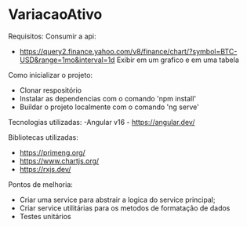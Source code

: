 # VariacaoAtivo

Requisitos:
Consumir a api: 
 - https://query2.finance.yahoo.com/v8/finance/chart/?symbol=BTC-USD&range=1mo&interval=1d
Exibir em um grafico e em uma tabela

Como inicializar o projeto: 
  - Clonar respositório
  - Instalar as dependencias com o comando 'npm install'
  - Buildar o projeto localmente com o comando 'ng serve'

Tecnologias utilizadas: 
 -Angular v16 - https://angular.dev/

Bibliotecas utilizadas: 
- https://primeng.org/
- https://www.chartjs.org/
- https://rxjs.dev/

Pontos de melhoria:
- Criar uma service para abstrair a logica do service principal;
- Criar service utilitárias para os metodos de formatação de dados
- Testes unitários


